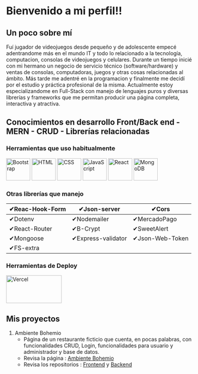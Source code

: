 # Bienvenido a mi perfil!! 
## Un poco sobre mí

Fuí jugador de videojuegos desde pequeño y de adolescente empecé adentrandome más en el mundo IT y todo lo relacionado a la tecnología, computacion, consolas de videojuegos y celulares. Durante un tiempo inicié con mi hermano un negocio de servicio técnico (software/hardware) y ventas de consolas, computadoras, juegos y otras cosas relacionadas al ámbito. Más tarde me adentré en la programacion y finalmente me decidí por el estudio y práctica profesional de la misma. Actualmente estoy especializandome en Full-Stack con manejo de lenguajes puros y diversas librerías y frameworks que me permitan producir una página completa, interactiva y atractiva.

## Conocimientos en desarrollo Front/Back end - MERN - CRUD - Librerías relacionadas
### Herramientas que uso habitualmente
<img src="https://getbootstrap.com/docs/5.3/assets/brand/bootstrap-logo-shadow.png" width="65" height="60" alt="Bootstrap"> <img src="https://camo.githubusercontent.com/93e4e94382fb2211baf595fd981ec363e1400d1ad208321396344b2eb998b51f/68747470733a2f2f6564656e742e6769746875622e696f2f537570657254696e7949636f6e732f696d616765732f7376672f68746d6c352e737667" width="65" height="60" alt="HTML"> <img src="https://camo.githubusercontent.com/10e5da35078001d86532bb75efeecf75aaca2765af099b3a2592a22fd12cb2e0/68747470733a2f2f6564656e742e6769746875622e696f2f537570657254696e7949636f6e732f696d616765732f7376672f637373332e737667" width="65" height="60" alt="CSS"> <img src="https://camo.githubusercontent.com/8e946c2804fdccdb848c1109042c5398ea6bf93367d82f83aad430b722f50d9b/68747470733a2f2f6564656e742e6769746875622e696f2f537570657254696e7949636f6e732f696d616765732f7376672f6a6176617363726970742e737667" width="65" height="60" alt="JavaScript"> <img src="https://camo.githubusercontent.com/39d8cf29263594898012e20b654c95d4337cca642e48574366a993c6d0f8a742/68747470733a2f2f6564656e742e6769746875622e696f2f537570657254696e7949636f6e732f696d616765732f7376672f72656163742e737667" width="65" height="60" alt="React">
<img src="https://camo.githubusercontent.com/f878cb7f5415d3e19a0ddb5a5f9cb4d4f5a045addc9dd8f516488093b5a403d9/68747470733a2f2f6564656e742e6769746875622e696f2f537570657254696e7949636f6e732f696d616765732f7376672f6d6f6e676f64622e737667" width="65" height="60" alt="MongoDB">

### Otras librerías que manejo

| ✔Reac-Hook-Form |✔Json-server       |✔Cors           |
|-----------------|--------------------|------------------|
| ✔Dotenv         | ✔Nodemailer        | ✔MercadoPago    |
| ✔React-Router   | ✔B-Crypt           | ✔SweetAlert     |
| ✔Mongoose       | ✔Express-validator | ✔Json-Web-Token |
| ✔FS-extra       |                    |                  |

### Herramientas de Deploy 
<img src="https://upload.wikimedia.org/wikipedia/commons/thumb/5/5e/Vercel_logo_black.svg/2560px-Vercel_logo_black.svg.png" width="150" height="75" alt="Vercel">


## Mis proyectos

1. Ambiente Bohemio
   * Página de un restaurante ficticio que cuenta, en pocas palabras, con funcionalidades CRUD, Login, funcionalidades para usuario y administrador y base de datos.
   * Revisa la página : [Ambiente Bohemio](https://ambiente-bohemio-restaurante.netlify.app/)
   * Revisa los repositorios : [Frontend](https://github.com/brunomry/frontendProyectoFinal_RollingCode) y [Backend](https://github.com/brunomry/backendProyectoFinal_RollingCode)


